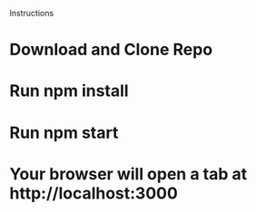 Instructions

# Download and Clone Repo
# Run npm install
# Run npm start
# Your browser will open a tab at http://localhost:3000